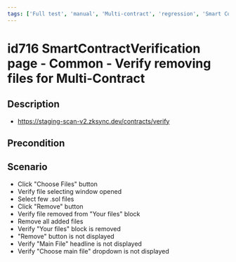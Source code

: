 ```yaml
---
tags: ['Full test', 'manual', 'Multi-contract', 'regression', 'Smart Contract Verification page', 'Active']
---
```


# id716 SmartContractVerification page - Common  - Verify removing files for Multi-Contract

## Description
  - https://staging-scan-v2.zksync.dev/contracts/verify

## Precondition


## Scenario
- Click "Choose Files" button
- Verify file selecting window opened
- Select few .sol files
- Click "Remove" button
- Verify file removed from "Your files" block
- Remove all added files
- Verify "Your files" block is removed
- "Remove" button is not displayed
- Verify "Main File" headline is not displayed
- Verify "Choose main file" dropdown is not displayed
